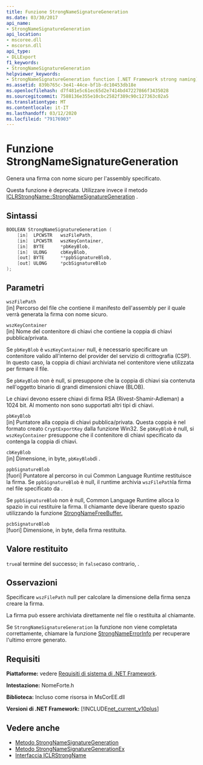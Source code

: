 ```yaml
---
title: Funzione StrongNameSignatureGeneration
ms.date: 03/30/2017
api_name:
- StrongNameSignatureGeneration
api_location:
- mscoree.dll
- mscorsn.dll
api_type:
- DLLExport
f1_keywords:
- StrongNameSignatureGeneration
helpviewer_keywords:
- StrongNameSignatureGeneration function [.NET Framework strong naming]
ms.assetid: 839b765c-3e41-44ce-bf1b-dc10453db18e
ms.openlocfilehash: d7f481e5c61ec65d2e7414bd47227866f3435028
ms.sourcegitcommit: 7588136e355e10cbc2582f389c90c127363c02a5
ms.translationtype: MT
ms.contentlocale: it-IT
ms.lasthandoff: 03/12/2020
ms.locfileid: "79176903"
---
```

# <a name="strongnamesignaturegeneration-function"></a>Funzione StrongNameSignatureGeneration
Genera una firma con nome sicuro per l'assembly specificato.  
  
 Questa funzione è deprecata. Utilizzare invece il metodo [ICLRStrongName::StrongNameSignatureGeneration](../hosting/iclrstrongname-strongnamesignaturegeneration-method.md) .  
  
## <a name="syntax"></a>Sintassi  
  
```cpp  
BOOLEAN StrongNameSignatureGeneration (
    [in]  LPCWSTR   wszFilePath,  
    [in]  LPCWSTR   wszKeyContainer,  
    [in]  BYTE      *pbKeyBlob,  
    [in]  ULONG     cbKeyBlob,  
    [out] BYTE      **ppbSignatureBlob,  
    [out] ULONG     *pcbSignatureBlob  
);  
```  
  
## <a name="parameters"></a>Parametri  
 `wszFilePath`  
 [in] Percorso del file che contiene il manifesto dell'assembly per il quale verrà generata la firma con nome sicuro.  
  
 `wszKeyContainer`  
 [in] Nome del contenitore di chiavi che contiene la coppia di chiavi pubblica/privata.  
  
 Se `pbKeyBlob` è `wszKeyContainer` null, è necessario specificare un contenitore valido all'interno del provider del servizio di crittografia (CSP). In questo caso, la coppia di chiavi archiviata nel contenitore viene utilizzata per firmare il file.  
  
 Se `pbKeyBlob` non è null, si presuppone che la coppia di chiavi sia contenuta nell'oggetto binario di grandi dimensioni chiave (BLOB).  
  
 Le chiavi devono essere chiavi di firma RSA (Rivest-Shamir-Adleman) a 1024 bit. Al momento non sono supportati altri tipi di chiavi.  
  
 `pbKeyBlob`  
 [in] Puntatore alla coppia di chiavi pubblica/privata. Questa coppia è nel formato creato `CryptExportKey` dalla funzione Win32. Se `pbKeyBlob` è null, si `wszKeyContainer` presuppone che il contenitore di chiavi specificato da contenga la coppia di chiavi.  
  
 `cbKeyBlob`  
 [in] Dimensione, in byte, `pbKeyBlob`di .  
  
 `ppbSignatureBlob`  
 [fuori] Puntatore al percorso in cui Common Language Runtime restituisce la firma. Se `ppbSignatureBlob` è null, il runtime archivia `wszFilePath`la firma nel file specificato da .  
  
 Se `ppbSignatureBlob` non è null, Common Language Runtime alloca lo spazio in cui restituire la firma. Il chiamante deve liberare questo spazio utilizzando la funzione [StrongNameFreeBuffer.](strongnamefreebuffer-function.md)  
  
 `pcbSignatureBlob`  
 [fuori] Dimensione, in byte, della firma restituita.  
  
## <a name="return-value"></a>Valore restituito  
 `true`al termine del successo; in `false`caso contrario, .  
  
## <a name="remarks"></a>Osservazioni  
 Specificare `wszFilePath` null per calcolare la dimensione della firma senza creare la firma.  
  
 La firma può essere archiviata direttamente nel file o restituita al chiamante.  
  
 Se `StrongNameSignatureGeneration` la funzione non viene completata correttamente, chiamare la funzione [StrongNameErrorInfo](strongnameerrorinfo-function.md) per recuperare l'ultimo errore generato.  
  
## <a name="requirements"></a>Requisiti  
 **Piattaforme:** vedere [Requisiti di sistema di .NET Framework](../../get-started/system-requirements.md).  
  
 **Intestazione:** NomeForte.h  
  
 **Biblioteca:** Incluso come risorsa in MsCorEE.dll  
  
 **Versioni di .NET Framework:** [!INCLUDE[net_current_v10plus](../../../../includes/net-current-v10plus-md.md)]  
  
## <a name="see-also"></a>Vedere anche

- [Metodo StrongNameSignatureGeneration](../hosting/iclrstrongname-strongnamesignaturegeneration-method.md)
- [Metodo StrongNameSignatureGenerationEx](../hosting/iclrstrongname-strongnamesignaturegenerationex-method.md)
- [Interfaccia ICLRStrongName](../hosting/iclrstrongname-interface.md)
